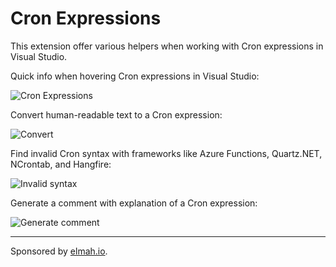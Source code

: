 Cron Expressions
================

This extension offer various helpers when working with Cron expressions in Visual Studio.

Quick info when hovering Cron expressions in Visual Studio:

![Cron Expressions](screenshot.png)

Convert human-readable text to a Cron expression:

![Convert](convert.png)

Find invalid Cron syntax with frameworks like Azure Functions, Quartz.NET, NCrontab, and Hangfire:

![Invalid syntax](invalid-syntax.png)

Generate a comment with explanation of a Cron expression:

![Generate comment](generate-comment.gif)

---

Sponsored by [elmah.io](https://elmah.io).
